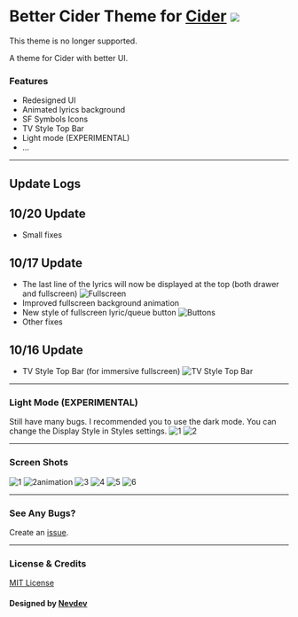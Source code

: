 # Better Cider Theme for [Cider](https://cider.sh/) <img src="https://img.shields.io/github/stars/nevodev/Better-Cider-Theme?style=social" width="auto"></img>

This theme is no longer supported.

A theme for Cider with better UI.

### Features
* Redesigned UI
* Animated lyrics background
* SF Symbols Icons
* TV Style Top Bar
* Light mode (EXPERIMENTAL)
* ...

---

## Update Logs
## 10/20 Update
* Small fixes

## 10/17 Update
* The last line of the lyrics will now be displayed at the top (both drawer and fullscreen)
![Fullscreen](https://user-images.githubusercontent.com/51047891/196203739-8e4bea8a-7a2f-4780-bece-9918dc4d302c.png)
* Improved fullscreen background animation
* New style of fullscreen lyric/queue button
![Buttons](https://user-images.githubusercontent.com/51047891/196204227-c9162d89-be94-4fa9-852d-13a20f41c695.png)
* Other fixes

## 10/16 Update
* TV Style Top Bar (for immersive fullscreen)
![TV Style Top Bar](https://user-images.githubusercontent.com/51047891/196204819-4dd29ca8-4d3a-45f1-ae6f-431fa89737e0.png)


---

### Light Mode (EXPERIMENTAL)
Still have many bugs. I recommended you to use the dark mode. You can change the Display Style in Styles settings.
![1](https://user-images.githubusercontent.com/51047891/193989446-487fd87a-439a-4187-ba19-0c10cec51e12.png)
![2](https://user-images.githubusercontent.com/51047891/193989741-f6abea67-3002-46e4-9eca-045ff093fb22.png)

---

### Screen Shots
![1](https://user-images.githubusercontent.com/51047891/193462927-6e4ad00f-9800-42b9-9bee-c43f8c93f5d1.png)
![2animation](https://user-images.githubusercontent.com/51047891/193462932-43475634-c259-4b3a-8920-18fc272831e2.gif)
![3](https://user-images.githubusercontent.com/51047891/193462933-b6dd8651-66ee-4f00-a2bb-afce8ce46112.png)
![4](https://user-images.githubusercontent.com/51047891/193462935-f0e67168-21ce-4163-991a-5484a0d8f8de.png)
![5](https://user-images.githubusercontent.com/51047891/193462936-9d06a23c-9e56-4e54-b38b-31e11c9a3df1.png)
![6](https://user-images.githubusercontent.com/51047891/193462938-f88833f8-fdd9-474e-9b4b-c46a2e7dd687.png)

---

### See Any Bugs?
Create an [issue](https://github.com/nevodev/Better-Cider-Theme/issues).

---

### License & Credits
[MIT License](https://github.com/Nevodev/Better-Cider-Theme/blob/main/LICENSE)

#### Designed by [Nevdev](https://github.com/nevodev)
